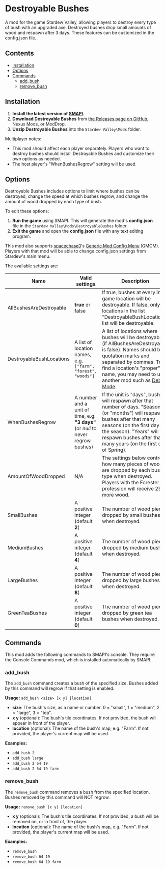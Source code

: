 # Destroyable Bushes
A mod for the game Stardew Valley, allowing players to destroy every type of bush with an upgraded axe. Destroyed bushes drop small amounts of wood and respawn after 3 days. These features can be customized in the config.json file.

## Contents
* [Installation](#installation)
* [Options](#options)
* [Commands](#commands)
	* [add_bush](#add_bush)
	* [remove_bush](#remove_bush)

## Installation
1. **Install the latest version of [SMAPI](https://smapi.io/).**
2. **Download Destroyable Bushes** from [the Releases page on GitHub](https://github.com/Esca-MMC/DestroyableBushes/releases), Nexus Mods, or ModDrop.
3. **Unzip Destroyable Bushes** into the `Stardew Valley\Mods` folder.

Multiplayer notes:
* This mod should affect each player separately. Players who want to destroy bushes should install Destroyable Bushes and customize their own options as needed.
* The host player's "WhenBushesRegrow" setting will be used.

## Options
Destroyable Bushes includes options to limit where bushes can be destroyed, change the speed at which bushes regrow, and change the amount of wood dropped by each type of bush.

To edit these options:

1. **Run the game** using SMAPI. This will generate the mod's **config.json** file in the `Stardew Valley\Mods\DestroyableBushes` folder.
2. **Exit the game** and open the **config.json** file with any text editing program.

This mod also supports [spacechase0](https://github.com/spacechase0)'s [Generic Mod Config Menu](https://spacechase0.com/mods/stardew-valley/generic-mod-config-menu/) (GMCM). Players with that mod will be able to change config.json settings from Stardew's main menu.

The available settings are:

Name | Valid settings | Description
-----|----------------|------------
AllBushesAreDestroyable | **true** or false | If true, bushes at every in-game location will be destroyable. If false, only locations in the list "DestroyableBushLocations" list will be destroyable.
DestroyableBushLocations | A list of location names, e.g. `["farm", "forest", "woods"]` | A list of locations where bushes will be destroyable (if AllBushesAreDestroyable is false). Names should be in quotation marks and separated by commas. To find a location's "proper" name, you may need to use another mod such as [Debug Mode](https://www.nexusmods.com/stardewvalley/mods/679/).
WhenBushesRegrow | A number and a unit of time, e.g. **"3 days"** (or *null* to never regrow bushes) | If the unit is "days", bushes will respawn after that number of days. "Seasons" (or "months") will respawn bushes after that many seasons (on the first day of the season). "Years" will respawn bushes after that many years (on the first day of Spring).
AmountOfWoodDropped | N/A | The settings below control how many pieces of wood are dropped by each bush type when destroyed. Players with the Forester profession will receive 25% more wood.
SmallBushes | A positive integer (default **2**) | The number of wood pieces dropped by small bushes when destroyed.
MediumBushes | A positive integer (default **4**) | The number of wood pieces dropped by medium bushes when destroyed.
LargeBushes | A positive integer (default **8**) | The number of wood pieces dropped by large bushes when destroyed.
GreenTeaBushes | A positive integer (default **0**) | The number of wood pieces dropped by green tea bushes when destroyed.

## Commands
This mod adds the following commands to SMAPI's console. They require the Console Commands mod, which is installed automatically by SMAPI.

### add_bush
The `add_bush` command creates a bush of the specified size. Bushes added by this command will regrow if that setting is enabled.

**Usage:** `add_bush <size> [x y] [location]`
* **size**: The bush's size, as a name or number. 0 = "small", 1 = "medium", 2 = "large", 3 = "tea".
* **x y** (optional): The bush's tile coordinates. If not provided, the bush will appear in front of the player.
* **location** (optional): The name of the bush's map, e.g. \"Farm\". If not provided, the player's current map will be used.

**Examples:**
* `add_bush 2`
* `add_bush large`
* `add_bush 2 64 19`
* `add_bush 2 64 19 farm`

### remove_bush
The `remove_bush` command removes a bush from the specified location. Bushes removed by this command will NOT regrow.

**Usage:** `remove_bush [x y] [location]`
* **x y** (optional): The bush's tile coordinates. If not provided, a bush will be removed on, or in front of, the player.
* **location** (optional): The name of the bush's map, e.g. \"Farm\". If not provided, the player's current map will be used.

**Examples:**
* `remove_bush`
* `remove_bush 64 19`
* `remove_bush 64 19 farm`

